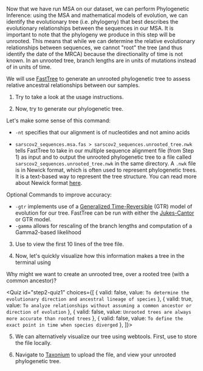 <script>
import Link from "$components/Link.svelte";
import Execute from "$components/Execute.svelte";
import Quiz from "$components/Quiz.svelte";
</script>

Now that we have run MSA on our dataset, we can perform Phylogenetic Inference: using the MSA and mathematical models of evolution, we can identify the evolutionary tree (i.e. phylogeny) that best describes the evolutionary relationships between the sequences in our MSA. It is important to note that the phylogeny we produce in this step will be unrooted. This means that while we can determine the relative evolutionary relationships between sequences, we cannot "root" the tree (and thus identify the date of the MRCA) because the directionality of time is not known. In an unrooted tree, branch lengths are in units of mutations instead of in units of time.

We will use [FastTree](https://morgannprice.github.io/fasttree/) to generate an unrooted phylogenetic tree to assess relative ancestral relationships between our samples.

1. Try <Execute command="FastTree" inline /> to take a look at the usage instructions.

2. Now, try <Execute command="FastTree -nt ViralMSA_Out/sarscov2_sequences.fas.aln > sarscov2_sequences.unrooted_tree.nwk" inline /> to generate our phylogenetic tree.

Let's make some sense of this command:

- `-nt` specifies that our alignment is of nucleotides and not amino acids

- `sarscov2_sequences.msa.fas > sarscov2_sequences.unrooted_tree.nwk` tells FastTree to take in our multiple sequence alignment file (from Step 1) as input and to output the unrooted phylogenetic tree to a file called `sarscov2_sequences.unrooted_tree.nwk` in the same directory. A `.nwk` file is in Newick format, which is often used to represent phylogenetic trees. It is a text-based way to represent the tree structure. You can read more about Newick format [here](https://en.wikipedia.org/wiki/Newick_format).

Optional Commands to improve accuracy:
- `-gtr` implements use of a [Generalized Time-Reversible](https://en.wikipedia.org/wiki/Substitution_model#Generalised_time_reversible) (GTR) model of evolution for our tree. FastTree can be run with either the [Jukes-Cantor](https://en.wikipedia.org/wiki/Models_of_DNA_evolution#JC69_model_(Jukes_and_Cantor_1969)) or GTR model.
- `-gamma` allows for rescaling of the branch lengths and computation of a Gamma2-based likelihood

3. Use <Execute command="head -10 sarscov2_sequences.unrooted_tree.nwk" inline /> to view the first 10 lines of the tree file.

4. Now, let's quickly visualize how this information makes a tree in the terminal using <Execute command="nw_display - < sarscov2_sequences.unrooted_tree.nwk" inline />


Why might we want to create an unrooted tree, over a rooted tree (with a common ancestor)?

<Quiz
	id="step2-quiz1"
	choices={[
		{ valid: false, value: `To determine the evolutionary direction and ancestral lineage of species` },
		{ valid: true, value: `To analyze relationships without assuming a common ancestor or direction of evolution` },
		{ valid: false, value: `Unrooted trees are always more accurate than rooted trees` },
		{ valid: false, value: `To define the exact point in time when species diverged` },
    ]}>
	<span slot="prompt"></span>
</Quiz>

5. We can alternatively visualize our tree using webtools. First, use <Execute command="download sarscov2_sequences.unrooted_tree.nwk" inline /> to store the file locally.
   
6. Navigate to [Taxonium](https://taxonium.org/?xType=x_dist) to upload the file, and view your unrooted phylogenetic tree. 
